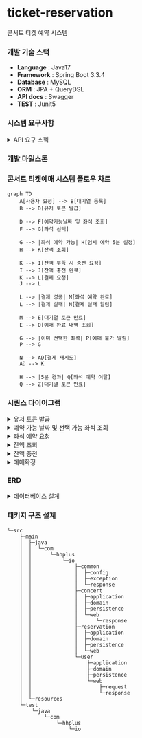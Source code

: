 # ticket-reservation
 콘서트 티켓 예약 시스템

### 개발 기술 스택
- **Language** : Java17
- **Framework** : Spring Boot 3.3.4
- **Database** : MySQL
- **ORM** : JPA + QueryDSL
- **API docs** : Swagger
- **TEST** : Junit5


### 시스템 요구사항
<details>
  <summary>API 요구 스펙</summary>

**1️⃣ `주요`유저 대기열 토큰 기능**

- 서비스를 이용할 토큰을 발급받는 API를 작성합니다.
- 토큰은 유저의 UUID 와 해당 유저의 대기열을 관리할 수 있는 정보 ( 대기 순서 or 잔여 시간 등 ) 를 포함합니다.
- 이후 모든 API 는 위 토큰을 이용해 대기열 검증을 통과해야 이용 가능합니다.

> 기본적으로 폴링으로 본인의 대기열을 확인한다고 가정하며, 다른 방안 또한 고려해보고 구현해 볼 수 있습니다.
>

**2️⃣ `기본` 예약 가능 날짜 / 좌석 API**

- 예약가능한 날짜와 해당 날짜의 좌석을 조회하는 API 를 각각 작성합니다.
- 예약 가능한 날짜 목록을 조회할 수 있습니다.
- 날짜 정보를 입력받아 예약가능한 좌석정보를 조회할 수 있습니다.

> 좌석 정보는 1 ~ 50 까지의 좌석번호로 관리됩니다.
>

3️⃣ **`주요` 좌석 예약 요청 API**

- 좌석 예약과 동시에 해당 좌석은 그 유저에게 약 5분간 임시 배정됩니다. ( 시간은 정책에 따라 자율적으로 정의합니다. )
- 날짜와 좌석 정보를 입력받아 좌석을 예약 처리하는 API 를 작성합니다.
- 만약 배정 시간 내에 결제가 완료되지 않는다면 좌석에 대한 임시 배정은 해제되어야 하며 임시배정 상태의 좌석에 대해 다른 사용자는 예약할 수 없어야 한다.

4️⃣ **`기본`**  **잔액 충전 / 조회 API**

- 결제에 사용될 금액을 API 를 통해 충전하는 API 를 작성합니다.
- 사용자 식별자 및 충전할 금액을 받아 잔액을 충전합니다.
- 사용자 식별자를 통해 해당 사용자의 잔액을 조회합니다.

5️⃣ **`주요` 결제 API**

- 결제 처리하고 결제 내역을 생성하는 API 를 작성합니다.
- 결제가 완료되면 해당 좌석의 소유권을 유저에게 배정하고 대기열 토큰을 만료시킵니다.
</details>

### [개발 마일스톤](https://github.com/users/maiorem/projects/2)

### 콘서트 티켓예매 시스템 플로우 차트
```mermaid
graph TD
    A[사용자 요청] --> B[대기열 등록]
    B --> D[유저 토큰 발급]
    
    D --> F[예약가능날짜 및 좌석 조회]
    F --> G[좌석 선택]
    
    G --> |좌석 예약 가능| H[임시 예약 5분 설정]
    H --> K[잔액 조회]
    
    K --> I[잔액 부족 시 충전 요청]
    I --> J[잔액 충전 완료]
    K --> L[결제 요청]
    J --> L
    
    L --> |결제 성공| M[좌석 예약 완료]
    L --> |결제 실패| N[결제 실패 알림]
    
    M --> E[대기열 토큰 만료]
    E --> O[예매 완료 내역 조회]
    
    G --> |이미 선택한 좌석| P[예매 불가 알림]
    P --> G
    
    N --> AD[결제 재시도]
    AD --> K

    H --> |5분 경과| Q[좌석 예약 이탈]
    Q --> Z[대기열 토큰 만료]
```


### 시퀀스 다이어그램 

<details>
  <summary>유저 토큰 발급</summary>

```mermaid
sequenceDiagram
    actor  User
    participant 유저토큰발급API
    participant Service
    participant DB

    %% 대기열 등록
    User->>유저토큰발급API: 유저 토큰 발급 요청
    유저토큰발급API->>Service: 사용자 정보 조회
    Service->>DB: 사용자 정보 조회
    DB-->>Service: 사용자 정보 반환
    
    Service->>DB: 토큰 및 대기열 순서 조회
    DB-->>Service: 토큰 및 대기열 순서 정보 반환
    Service-->>유저토큰발급API: 토큰 및 대기열 순서 정보 반환
    alt 기존토큰 존재하지 않으면
        유저토큰발급API->>Service:토큰 및 대기열 생성
        Service->>DB:토큰 및 대기열 생성
        DB-->>Service:토큰 및 대기열 순서 반환
        Service-->>유저토큰발급API:토큰 및 대기열 순서 반환
    end
    
    alt 대기가 종료됨
        유저토큰발급API->>Service: 유저 토큰 생성
        Service->>DB: 유저 토큰 생성
        DB-->>Service: 유저 토큰 발급 완료
        Service-->>유저토큰발급API: 유저 토큰 반환
        유저토큰발급API-->>User: 유저 토큰 반환
    end
```
</details>

<details>
  <summary>예약 가능 날짜 및 선택 가능 좌석 조회</summary>

```mermaid
sequenceDiagram
    actor User
    participant 예약가능날짜조회 API
    participant Service
    participant DB

    User->>예약가능날짜조회 API: 예약 가능 날짜 및 좌석 요청
    예약가능날짜조회 API->>Service: 콘서트 정보 조회
    Service->>DB: 콘서트 정보 조회 요청
    DB -->> Service:콘서트 정보 반환

    Service->>DB: 예약 가능 날짜 조회
    DB-->>Service: 예약 가능 날짜 반환
    Service->>DB: 날짜에 해당하는 예약가능좌석 요청
    DB-->>Service: 예약 가능 좌석 반환
    Service-->예약가능날짜조회 API:예약가능 날짜 및 좌석 정보 반환
    예약가능날짜조회 API-->>User: 예약 가능 날짜 및 좌석 정보 반환

```
</details>

<details>
  <summary>좌석 예약 요청</summary>

```mermaid
sequenceDiagram
    actor User
    participant 좌석예약API
    participant Service
    participant DB

    User->>좌석예약API: 선택한 날짜 및 좌석으로 예약 요청
    좌석예약API->>Service:예약 요청
    Service->>DB: 예약 시간 및 좌석 상태 업데이트
    DB-->>Service: 예약 시간 및 좌석 상태 반환
    Service-->>좌석예약API: 임시 예약 완료
    좌석예약API->>User: 임시 예약 완료 응답

```
</details>

<details>
  <summary>잔액 조회</summary>

```mermaid
sequenceDiagram
    actor User
    participant 잔액 조회 API
    participant Service
    participant DB

    %% 잔액 조회
    User->>잔액 조회 API: 결제 가능 금액 조회 요청
    잔액 조회 API->>Service: 사용자 잔액 조회
    Service->>DB: 잔액 정보 요청
    DB-->>Service: 잔액 정보 반환
    Service-->>잔액 조회 API: 잔액 정보 반환
    잔액 조회 API-->>User: 결제 가능 금액 반환

```
</details>

<details>
  <summary>잔액 충전</summary>

```mermaid
sequenceDiagram
    actor User
    participant 잔액충전API
    participant Service
    participant DB

    User->>잔액충전API: 잔액 충전 요청
    잔액충전API->>Service: 사용자 잔액 업데이트
    Service->>DB: 사용자 잔액 업데이트
    DB-->>Service: 업데이트 내역 반환
    Service-->>잔액충전API: 충전 내역 확인
    잔액충전API-->>User: 충전 내역 확인

```
</details>

<details>
  <summary>예매확정</summary>

```mermaid
sequenceDiagram
    actor User
    participant 예매확정API
    participant Service
    participant DB

    User->>예매확정API: 예매확정 처리 요청
    예매확정API->>Service: 예매 확정 정보 생성
    Service->>DB: 예매 확정 정보 생성
    DB-->>Service: 예매 정보 반환
    Service->>DB: 토큰 만료 업데이트 요청
    DB-->>Service: 토큰 상태 반환
    Service-->>예매확정API: 예매 정보 반환
    예매확정API-->>User: 예매 정보 반환

```
</details>



### ERD
<details>
  <summary>데이터베이스 설계</summary>

```mermaid
erDiagram
    User {
        INT user_id PK
        STRING uuid
        STRING username
        DECIMAL charge_amount
        DATETIME created_at
        DATETIME updated_at
    }

    UserToken {
        INT token_id PK
        INT user_id FK
        STRING uuid
        BOOLEAN is_active
        DATETIME token_expiry
        DATETIME created_at
        DATETIME updated_at
    }

    Concert {
        INT concert_id PK
        STRING concert_name
        STRING location
        INT total_seats
        INT run_time
        DATETIME created_at
        DATETIME updated_at
    }

    ConcertDate {
        INT concert_date_id PK
        INT concert_id FK
        DATETIME concert_date
        INT available_seats
    }

    Seat {
        INT seat_id PK 
        INT concert__id FK 
        INT concert_date_id FK
        STRING seat_number
        STRING status
        DECIMAL ticket_price  
        DATETIME reservated_date
        DATETIME created_at
        DATETIME updated_at
    }

    Queue {
        INT queue_id PK
        INT user_id FK
        INT sequence
        STRING status
        DATETIME created_at
        DATETIME deleted_at
    }
    
    Reservation {
        INT reservation_id PK
        INT user_id FK
        INT concert_id FK
        INT seat_id FK
        STRING reservation_status
        DATETIME reservation_date
        DATETIME created_at
        DATETIME updated_at
    }

    Payment {
        INT payment_id PK
        INT user_id FK
        INT concert_id FK
        DECIMAL amount
        DATETIME payment_date
        STRING payment_status
        DATETIME created_at
        DATETIME updated_at
    }


    User ||--o| UserToken : ""
    User ||--o{ Payment : ""
    User ||--o| Queue : ""
    User ||--o{ Reservation : ""
    Concert ||--o{ ConcertDate : ""
    Concert ||--o{ Seat : ""
    Concert ||--o{ Reservation : ""
    Seat ||--o{ Reservation : ""
    ConcertDate ||--o{ Seat : "" 
    Concert ||--o{ Payment : ""

``` 

#### User : 사용자 테이블
- uuid 사용자 식별키
- username 사용자 이름
- charge_amount 잔액

#### UserToken : 유저 토큰 테이블
- uuid 사용자 식별키
- is_active 토큰 활성화 여부
- token_expiry 토큰 만료 시간

#### Concert : 콘서트 테이블
- concert_name 공연명
- location 공연장소
- total_seat 전체 좌석 수
- run_time 런타임

#### ConcertDate : 콘서트날짜 테이블
- concert_date 날짜
- available_seats 남은 좌석 수

#### Seat : 좌석 테이블
- seat_number 좌석번호
- status 좌석 예약 상태
- ticket_price 티켓 가격
- reservated_date 예약일시

#### Queue : 대기열 테이블
- sequence 순서
- status 상태

#### Reservation : 예약 테이블
- reservation_status 예약 상태
- reservation_date 예약일시

#### Payment : 결제 테이블
- amount 결제금액
- payment_status 결제 상태
- payment_date 결제일시


</details>

### 패키지 구조 설계
```
└─src
    ├─main
    │  ├─java
    │  │  └─com
    │  │      └─hhplus
    │  │          └─io
    │  │              ├─common
    │  │              │  ├─config
    │  │              │  ├─exception
    │  │              │  └─response
    │  │              ├─concert
    │  │              │  ├─application
    │  │              │  ├─domain
    │  │              │  ├─persistence
    │  │              │  └─web
    │  │              │      └─response
    │  │              ├─reservation
    │  │              │  ├─application
    │  │              │  ├─domain
    │  │              │  ├─persistence
    │  │              │  └─web
    │  │              └─user
    │  │                  ├─application
    │  │                  ├─domain
    │  │                  ├─persistence
    │  │                  └─web
    │  │                      ├─request
    │  │                      └─response
    │  └─resources
    └─test
        └─java
            └─com
                └─hhplus
                    └─io

```

